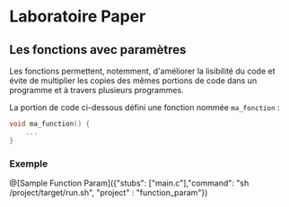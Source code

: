 # Laboratoire Paper

## Les fonctions avec paramètres

Les fonctions permettent, notemment, d'améliorer la lisibilité du code et évite de multiplier les copies des mêmes portions de code dans un programme et à travers plusieurs programmes.

La portion de code ci-dessous défini une fonction nommée `ma_fonction` :
```C
void ma_function() {
	...
}
```

### Exemple

@[Sample Function Param]({"stubs": ["main.c"],"command": "sh /project/target/run.sh", "project" : "function_param"})